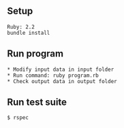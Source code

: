 ## Setup
```
Ruby: 2.2
bundle install
```

## Run program
```
* Modify input data in input folder
* Run command: ruby program.rb
* Check output data in output folder
```

## Run test suite
```
$ rspec 
```

